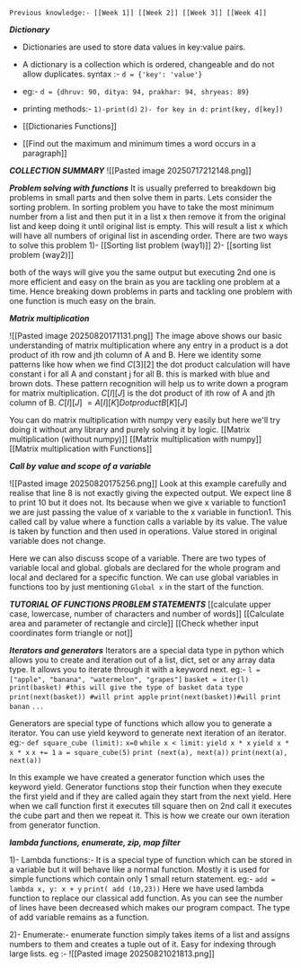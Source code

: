 	Previous knowledge:- [[Week 1]] [[Week 2]] [[Week 3]] [[Week 4]]
***Dictionary*** 
- Dictionaries are used to store data values in key:value pairs.
- A dictionary is a collection which is ordered, changeable and do not allow duplicates.
	syntax :- `d = {'key': 'value'}`
- eg:- `d = {dhruv: 90, ditya: 94, prakhar: 94, shryeas: 89}`
- printing methods:- `1)-print(d)` 
				`2)- for key in d:`
					`print(key, d[key])`

- [[Dictionaries Functions]]
- [[Find out the maximum and minimum times a word occurs in a paragraph]]

***COLLECTION SUMMARY***
![[Pasted image 20250717212148.png]]


***Problem solving with functions***
It is usually preferred to breakdown big problems in small parts and then solve them in parts. Lets consider the sorting problem. In sorting problem you have to take the most minimum number from a list and then put it in a list x then remove it from the original list and keep doing it until original list is empty. This will result a list x which will have all numbers of original list in ascending order.
There are two ways to solve this problem
1)-  [[Sorting list problem (way1)]]
2)- [[sorting list problem (way2)]]

both of the ways will give you the same output but executing 2nd one is more efficient and easy on the brain as you are tackling one problem at a time.
Hence breaking down problems in parts and tackling one problem with one function is much easy on the brain.

***Matrix multiplication***

![[Pasted image 20250820171131.png]]
The image above shows our basic understanding of matrix multiplication where any entry in a product is a dot product of ith row and jth column of A and B. Here we identity some patterns like how when we find $C[3][2]$ the dot product calculation will have constant i for all A and constant j for all B. this is marked with blue and brown dots. These pattern recognition will help us to write down a program for matrix multiplication. 
$C[I][J]$ is the dot product of ith row of A and jth column of B.
$C[I][J]$ $= A[I][K]  Dot product  B[K][J]$

You can do matrix multiplication with numpy very easily but here we'll try doing it without any library and purely solving it by logic.
[[Matrix multiplication (without numpy)]]
[[Matrix multiplication with numpy]]
[[Matrix multiplication with Functions]]

***Call by value and scope of a variable***

![[Pasted image 20250820175256.png]]
Look at this example carefully and realise that line 8 is not exactly giving the expected output. We expect line 8 to print 10 but it does not. Its because when we give x variable to function1 we are just passing the value of x variable to the x variable in function1. This called call by value where a function calls a variable by its value. The value is taken by function and then used in operations. Value stored in original variable does not change. 

Here we can also discuss scope of a variable. There are two types of variable local and global. globals are declared for the whole program and local and declared for a specific function. We can use global variables in functions too by just mentioning `Global x` in the start of the function. 

***TUTORIAL OF FUNCTIONS PROBLEM STATEMENTS***
[[calculate upper case, lowercase, number of characters and number of words]]
[[Calculate area and parameter of rectangle and circle]]
[[Check whether input coordinates form triangle or not]]

***Iterators and generators***
Iterators are a special data type in python which allows you to create and iteration out of a list, dict, set or any array data type. It allows you to iterate through it with a keyword next. 
eg:- 
`l = ["apple", "banana", "watermelon", "grapes"]`
`basket = iter(l)`
`print(basket) #this will give the type of basket data type`
`print(next(basket)) #will print apple`
`print(next(basket))#will print banan`
`...`

Generators are special type of functions which allow you to generate a iterator. You can use yield keyword to generate next iteration of an iterator. 
eg:- 
`def square_cube (limit):`
	`x=0`
    `while x < limit:`
        `yield x * x`
        `yield x * x * x`
        `x += 1`
`a = square_cube(5)`
`print (next(a), next(a))`
`print(next(a), next(a))`

In this example we have created a generator function which uses the keyword yield. Generator functions stop their function when they execute the first yield and if they are called again they start from the next yield. Here when we call function first it executes till square then on 2nd call it executes the cube part and then we repeat it. This is how we create our own iteration from generator function.

***lambda functions, enumerate, zip, map filter***

1)- Lambda functions:- It is a special type of function which can be stored in a variable but it will behave like a normal function. Mostly it is used for simple functions which contain only 1 small return statement. 
eg:- 
`add = lambda x, y: x + y`
`print( add (10,23))`
Here we have used lambda function to replace our classical add function. As you can see the number of lines have been decreased which makes our program compact. The type of add variable remains as a function. 

2)- Enumerate:- enumerate function simply takes items of a list and assigns numbers to them and creates a tuple out of it. Easy for indexing through large lists.
eg :- 
![[Pasted image 20250821021813.png]]
